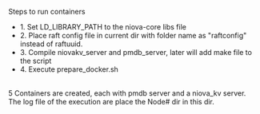 Steps to run containers<br>
<ul>
<li>1. Set LD_LIBRARY_PATH to the niova-core libs file</li>
<li>2. Place raft config file in current dir with folder name as "raftconfig" instead of raftuuid.</li>
<li>3. Compile niovakv_server and pmdb_server, later will add make file to the script</li>
<li>4. Execute prepare_docker.sh</li>
</ul>
<br>
5 Containers are created, each with pmdb server and a niova_kv server. The log file of the execution are place the Node# dir in this dir.